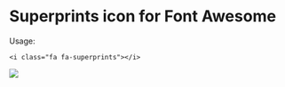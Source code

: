 # Superprints icon for Font Awesome

Usage:

	<i class="fa fa-superprints"></i>

![](https://rawgit.com/urre/Font-Awesome-Superprints-Icon/master/superprints.svg)